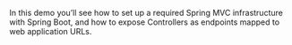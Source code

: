 In this demo you’ll see how to set up a required Spring MVC infrastructure with Spring Boot, and how to expose Controllers as endpoints mapped to web application URLs.

